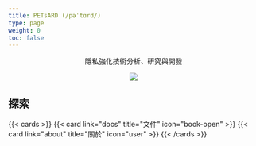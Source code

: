 ```yaml
---
title: PETsARD (/pəˈtɑrd/)
type: page
weight: 0
toc: false
---
```


<p style="text-align:center">
  隱私強化技術分析、研究與開發
</p>

<p align="center"><img src="/petsard/images/PETsARD-logo.png"></p>

## 探索

{{< cards >}}
{{< card link="docs" title="文件" icon="book-open" >}}
{{< card link="about" title="關於" icon="user" >}}
{{< /cards >}}

